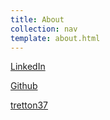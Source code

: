 ```yaml
---
title: About
collection: nav
template: about.html
---
```


[LinkedIn](https://www.linkedin.com/in/joelsannerstedt)

[Github](https://github.com/jsannerstedt)

[tretton37](http://tretton37.com/meet/joel-sannerstedt)